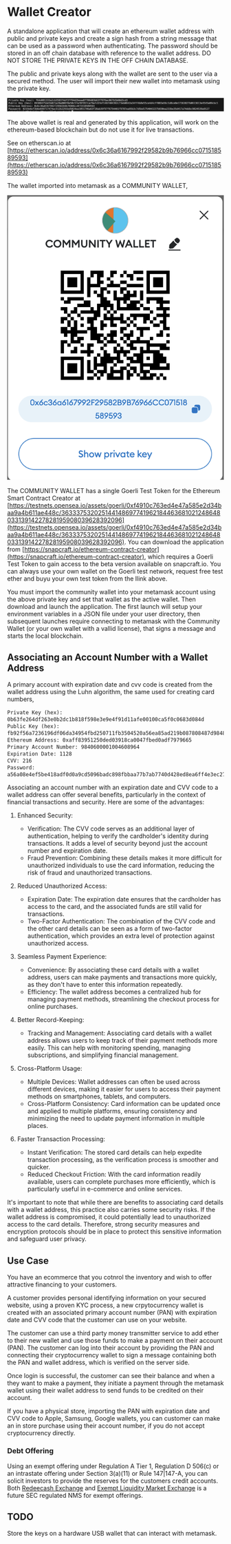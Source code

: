 # Wallet Creator

A standalone application that will create an ethereum wallet address with public and private keys and create a sign hash from a string message that can be used as a password when authenticating. The password should be stored in an off chain database with reference to the wallet address. DO NOT STORE THE PRIVATE KEYS IN THE OFF CHAIN DATABASE.

The public and private keys along with the wallet are sent to the user via a secured method. The user will import their new wallet into metamask using the private key.

![1698858201348](image/README/1698858201348.png)

The above wallet is real and generated by this application, will work on the ethereum-based blockchain but do not use it for live transactions.

See on etherscan.io at [https://etherscan.io/address/0x6c36a6167992f29582b9b76966cc071518589593](https://etherscan.io/address/0x6c36a6167992f29582b9b76966cc071518589593)

The wallet imported into metamask as a COMMUNITY WALLET,

![1698859115950](image/README/1698859115950.png)

The COMMUNITY WALLET has a single Goerli Test Token for the Ethereum Smart Contract Creator at [https://testnets.opensea.io/assets/goerli/0xf4910c763ed4e47a585e2d34baa9a4b611ae448c/36333753202514414869774196218446368102124864803313914227828195908039628392096](https://testnets.opensea.io/assets/goerli/0xf4910c763ed4e47a585e2d34baa9a4b611ae448c/36333753202514414869774196218446368102124864803313914227828195908039628392096). You can download the application from [https://snapcraft.io/ethereum-contract-creator](https://snapcraft.io/ethereum-contract-creator), which requires a Goerli Test Token to gain access to the beta version available on snapcraft.io. You can always use your own wallet on the Goerli test network, request free test ether and buyu your own test token from the llink above.

You must import the community wallet into your metamask account using the above private key and set that wallet as the active wallet. Then download and launch the application. The first launch will setup your environment variables in a JSON file under your user directory, then subsequent launches require connecting to metamask with the Community Wallet (or your own wallet with a vallid license), that signs a message and starts the local blockchain.

## Associating an Account Number with a Wallet Address 

A primary account with expiration date and cvv code is created from the wallet address using the Luhn algorithm, the same used for creating card numbers,

```
Private Key (hex): 0b63fe264df263e0b2dc1b818f598e3e9e4f91d11afe00100ca5f0c0683d084d
Public Key (hex): fb92f56a7236196df06da34954fbd250711fb3504520a56ea85ad219b087808487d9848ef2771f6235545234eef60578629e8599ae3b29684924aae96bf2630e
Ethereum Address: 0xaff83951250ded03918ca0047fbed0adf7979665
Primary Account Number: 9840600001004608964
Expiration Date: 1128
CVV: 216
Password: a56a08e4ef5be418adf0d0a9cd5096badc898fbbaa77b7ab7740d428ed8ea6ff4e3ec276b678bd982c4b6aa3e89f2795af2191b608fb6b9124fc6a4275721ca928
```

Associating an account number with an expiration date and CVV code to a wallet address can offer several benefits, particularly in the context of financial transactions and security. Here are some of the advantages:

1. Enhanced Security:

   - Verification: The CVV code serves as an additional layer of authentication, helping to verify the cardholder's identity during transactions. It adds a level of security beyond just the account number and expiration date.
   - Fraud Prevention: Combining these details makes it more difficult for unauthorized individuals to use the card information, reducing the risk of fraud and unauthorized transactions.
2. Reduced Unauthorized Access:

   - Expiration Date: The expiration date ensures that the cardholder has access to the card, and the associated funds are still valid for transactions.
   - Two-Factor Authentication: The combination of the CVV code and the other card details can be seen as a form of two-factor authentication, which provides an extra level of protection against unauthorized access.
3. Seamless Payment Experience:

   - Convenience: By associating these card details with a wallet address, users can make payments and transactions more quickly, as they don't have to enter this information repeatedly.
   - Efficiency: The wallet address becomes a centralized hub for managing payment methods, streamlining the checkout process for online purchases.
4. Better Record-Keeping:

   - Tracking and Management: Associating card details with a wallet address allows users to keep track of their payment methods more easily. This can help with monitoring spending, managing subscriptions, and simplifying financial management.
5. Cross-Platform Usage:

   - Multiple Devices: Wallet addresses can often be used across different devices, making it easier for users to access their payment methods on smartphones, tablets, and computers.
   - Cross-Platform Consistency: Card information can be updated once and applied to multiple platforms, ensuring consistency and minimizing the need to update payment information in multiple places.
6. Faster Transaction Processing:

   - Instant Verification: The stored card details can help expedite transaction processing, as the verification process is smoother and quicker.
   - Reduced Checkout Friction: With the card information readily available, users can complete purchases more efficiently, which is particularly useful in e-commerce and online services.

It's important to note that while there are benefits to associating card details with a wallet address, this practice also carries some security risks. If the wallet address is compromised, it could potentially lead to unauthorized access to the card details. Therefore, strong security measures and encryption protocols should be in place to protect this sensitive information and safeguard user privacy.

## Use Case

You have an ecommerce that you cotnrol the inventory and wish to offer attractive financing to your customers. 

A customer provides personal identifying information on your secured website, using a proven KYC process, a new crpytocurrency wallet is created with an associated primary account number (PAN) with expiration date and CVV code that the customer can use on your website.

The customer can use a third party money transmitter service to add ether to their new wallet and use those funds to make a payment on their account (PAN). The customer can log into their account by providing the PAN and connecting their cryptocurrency wallet to sign a message containing both the PAN and wallet address, which is verified on the server side.

Once login is successful, the customer can see their balance and when a they want to make a payment, they initiate a payment through the metamask wallet using their wallet address to send funds to be credited on their account.

If you have a physical store, importing the PAN with expiration date and CVV code to Apple, Samsung, Google wallets, you can customer can make an in store purchase using their account number, if you do not accept cryptocurrency directly.

### Debt Offering

Using an exempt offering under Regulation A Tier 1, Regulation D 506(c) or an intrastate offering under Section 3(a)(11) or Rule 147|147-A, you can solicit investors to provide the reserves for the customers credit accounts. Both [Redeecash Exchange](https://redeecash.exchange) and [Exempt Liquidity Market Exchange](https://exemptliquiditymarket.exchange) is a future SEC regulated NMS for exempt offerings.

## TODO

Store the keys on a hardware USB wallet that can interact with metamask.
